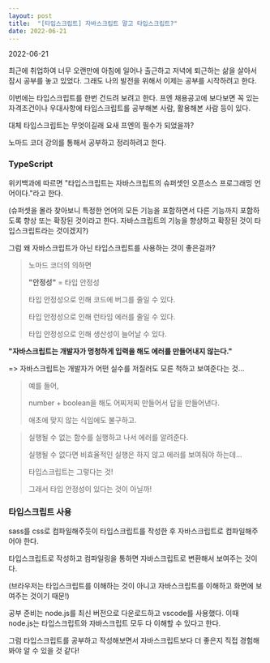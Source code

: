 ```yaml
---
layout: post
title:  "[타입스크립트] 자바스크립트 말고 타입스크립트?"
date: 2022-06-21
---
```

2022-06-21



최근에 취업하여 너무 오랜만에 아침에 일어나 출근하고 저녁에 퇴근하는 삶을 살아서 잠시 공부를 놓고 있었다. 그래도 나의 발전을 위해서 이제는 공부를 시작하려고 한다.

이번에는 타입스크립트를 한번 건드려 보려고 한다. 프엔 채용공고에 보다보면 꼭 있는 자격조건이나 우대사항에 타입스크립트를 공부해본 사람, 활용해본 사람 등이 있다.

대체 타입스크립트는 무엇이길래 요새 프엔의 필수가 되었을까?

노마드 코더 강의를 통해서 공부하고 정리하려고 한다.



### TypeScript

위키백과에 따르면 "타입스크립트는 자바스크립트의 슈퍼셋인 오픈소스 프로그래밍 언어이다."라고 한다.

(슈퍼셋을 몰라 찾아보니 특정한 언어의 모든 기능을 포함하면서 다른 기능까지 포함하도록 향상 또는 확장된 것이라고 한다. 자바스크립트의 기능을 향상하고 확장된 것이 타입스크립트라는 것이겠지?)



그럼 왜 자바스크립트가 아닌 타입스크립트를 사용하는 것이 좋은걸까?

> 노마드 코더의 의하면
>
> **"안정성"** = 타입 안정성
>
> 타입 안정성으로 인해 코드에 버그를 줄일 수 있다.
>
> 타입 안정성으로 인해 런타임 에러를 줄일 수 있다.
>
> 타입 안정성으로 인해 생산성이 늘어날 수 있다.



**"자바스크립트는 개발자가 멍청하게 입력을 해도 에러를 만들어내지 않는다."**

=> 자바스크립트는 개발자가 어떤 실수를 저질러도 모른 척하고 보여준다는 것...

> 예를 들어,
>
> number + boolean을 해도 어찌저찌 만들어서 답을 만들어낸다.
>
> 애초에 맞지 않는 식임에도 불구하고.



> 실행될 수 없는 함수를 실행하고 나서 에러를 알려준다.
>
> 실행될 수 없다면 비효율적인 실행은 하지 않고 에러를 보여줘야 하는데...
>
> 타입스크립트는 그렇다는 것!
>
> 그래서 타입 안정성이 있다는 것이 아닐까!



### 타입스크립트 사용

sass를 css로 컴파일해주듯이 타입스크립트를 작성한 후 자바스크립트로 컴파일해주어야 한다.

타입스크립트로 작성하고 컴파일링을 통하면 자바스크립트로 변환해서 보여주는 것이다.

(브라우저는 타입스크립트를 이해하는 것이 아니고 자바스크립트를 이해하고 화면에 보여주는 것이기 때문!)



공부 준비는 node.js를 최신 버전으로 다운로드하고 vscode를 사용했다. 이때 node.js는 타입스크립트와 자바스크립트 모두 다 이해할 수 있다고 한다.



그럼 타입스크립트를 공부하고 작성해보면서 자바스크립트보다 더 좋은지 직접 경험해봐야 알 수 있을 것 같다!
